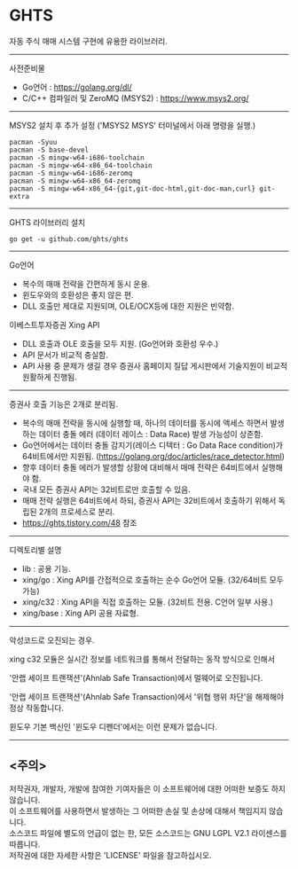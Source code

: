 GHTS
====

자동 주식 매매 시스템 구현에 유용한 라이브러리.  

*********************************************************

사전준비물
- Go언어 : https://golang.org/dl/
- C/C++ 컴파일러 및 ZeroMQ (MSYS2) : https://www.msys2.org/

*********************************************************
MSYS2 설치 후 추가 설정 ('MSYS2 MSYS' 터미널에서 아래 명령을 실행.)

<pre><code>pacman -Syuu 
pacman -S base-devel
pacman -S mingw-w64-i686-toolchain
pacman -S mingw-w64-x86_64-toolchain
pacman -S mingw-w64-i686-zeromq
pacman -S mingw-w64-x86_64-zeromq
pacman -S mingw-w64-x86_64-{git,git-doc-html,git-doc-man,curl} git-extra</code></pre>

*********************************************************
GHTS 라이브러리 설치

<pre><code>go get -u github.com/ghts/ghts</code></pre>
 
*********************************************************    

Go언어
- 복수의 매매 전략을 간편하게 동시 운용.
- 윈도우와의 호환성은 좋지 않은 편.
- DLL 호출만 제대로 지원되며, OLE/OCX등에 대한 지원은 빈약함.

이베스트투자증권 Xing API
- DLL 호출과 OLE 호출을 모두 지원. (Go언어와 호환성 우수.)
- API 문서가 비교적 충실함.
- API 사용 중 문제가 생길 경우 증권사 홈페이지 질답 게시판에서 기술지원이 비교적 원활하게 진행됨.

*********************************************************

증권사 호출 기능은 2개로 분리됨.
- 복수의 매매 전략을 동시에 실행할 때, 하나의 데이터를 동시에 액세스 하면서 발생하는 데이터 충돌 에러 (데이터 레이스 : Data Race) 발생 가능성이 상존함.
- Go언어에서는 데이터 충돌 감지기(레이스 디텍터 : Go Data Race condition)가 64비트에서만 지원됨. (https://golang.org/doc/articles/race_detector.html)
- 향후 데이터 충돌 에러가 발생할 상황에 대비해서 매매 전략은 64비트에서 실행해야 함.
- 국내 모든 증권사 API는 32비트로만 호출할 수 있음.
- 매매 전략 실행은 64비트에서 하되, 증권사 API는 32비트에서 호출하기 위해서 독립된 2개의 프로세스로 분리.
- https://ghts.tistory.com/48 참조
*********************************************************

디렉토리별 설명
- lib : 공용 기능.
- xing/go : Xing API를 간접적으로 호출하는 순수 Go언어 모듈. (32/64비트 모두 가능)
- xing/c32 : Xing API을 직접 호출하는 모듈. (32비트 전용. C언어 일부 사용.)
- xing/base : Xing API 공용 자료형.

*********************************************************

악성코드로 오진되는 경우.

xing c32 모듈은 실시간 정보를 네트워크를 통해서 전달하는 동작 방식으로 인해서 

'안랩 세이프 트랜잭션'(Ahnlab Safe Transaction)에서 멀웨어로 오진됩니다.

'안랩 세이프 트랜잭션'(Ahnlab Safe Transaction)에서 '위협 행위 차단'을 해제해야 정상 작동합니다.

윈도우 기본 백신인 '윈도우 디펜더'에서는 이런 문제가 없습니다.

*********************************************************

<주의>
------
저작권자, 개발자, 개발에 참여한 기여자들은 이 소프트웨어에 대한 어떠한 보증도 하지 않습니다.  
이 소프트웨어를 사용하면서 발생하는 그 어떠한 손실 및 손상에 대해서 책임지지 않습니다.  
소스코드 파일에 별도의 언급이 없는 한, 모든 소스코드는 GNU LGPL V2.1 라이센스를 따릅니다.  
저작권에 대한 자세한 사항은 'LICENSE' 파일을 참고하십시오.  
